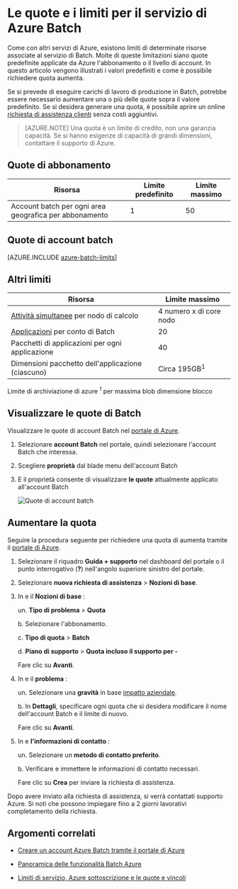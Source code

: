 <properties
    pageTitle="Batch le quote di servizio e limiti | Microsoft Azure"
    description="Informazioni sui vincoli, limiti e le quote di Azure Batch predefinito e aumenta per la richiesta di quota"
    services="batch"
    documentationCenter=""
    authors="mmacy"
    manager="timlt"
    editor=""/>

<tags
    ms.service="batch"
    ms.workload="big-compute"
    ms.tgt_pltfrm="na"
    ms.devlang="na"
    ms.topic="article"
    ms.date="09/10/2016"
    ms.author="marsma"/>

# <a name="quotas-and-limits-for-the-azure-batch-service"></a>Le quote e i limiti per il servizio di Azure Batch

Come con altri servizi di Azure, esistono limiti di determinate risorse associate al servizio di Batch. Molte di queste limitazioni siano quote predefinite applicate da Azure l'abbonamento o il livello di account. In questo articolo vengono illustrati i valori predefiniti e come è possibile richiedere quota aumenta.

Se si prevede di eseguire carichi di lavoro di produzione in Batch, potrebbe essere necessario aumentare una o più delle quote sopra il valore predefinito. Se si desidera generare una quota, è possibile aprire un online [richiesta di assistenza clienti](#increase-a-quota) senza costi aggiuntivi.

>[AZURE.NOTE] Una quota è un limite di credito, non una garanzia capacità. Se si hanno esigenze di capacità di grandi dimensioni, contattare il supporto di Azure.

## <a name="subscription-quotas"></a>Quote di abbonamento
**Risorsa**|**Limite predefinito**|**Limite massimo**
---|---|---
Account batch per ogni area geografica per abbonamento | 1 | 50

## <a name="batch-account-quotas"></a>Quote di account batch
[AZURE.INCLUDE [azure-batch-limits](../../includes/azure-batch-limits.md)]

## <a name="other-limits"></a>Altri limiti
**Risorsa**|**Limite massimo**
---|---
[Attività simultanee](batch-parallel-node-tasks.md) per nodo di calcolo | 4 numero x di core nodo
[Applicazioni](batch-application-packages.md) per conto di Batch        | 20
Pacchetti di applicazioni per ogni applicazione  | 40
Dimensioni pacchetto dell'applicazione (ciascuno)       | Circa 195GB<sup>1</sup>

Limite di archiviazione di azure <sup>1</sup> per massima blob dimensione blocco

## <a name="view-batch-quotas"></a>Visualizzare le quote di Batch

Visualizzare le quote di account Batch nel [portale di Azure][portal].

1. Selezionare **account Batch** nel portale, quindi selezionare l'account Batch che interessa.

2. Scegliere **proprietà** dal blade menu dell'account Batch

3. E il proprietà consente di visualizzare **le quote** attualmente applicato all'account Batch

    ![Quote di account batch][account_quotas]

## <a name="increase-a-quota"></a>Aumentare la quota

Seguire la procedura seguente per richiedere una quota di aumenta tramite il [portale di Azure][portal].

1. Selezionare il riquadro **Guida + supporto** nel dashboard del portale o il punto interrogativo (**?**) nell'angolo superiore sinistro del portale.

2. Selezionare **nuova richiesta di assistenza** > **Nozioni di base**.

3. In e il **Nozioni di base** :

    un. **Tipo di problema** > **Quota**

    b. Selezionare l'abbonamento.

    c. **Tipo di quota** > **Batch**

    d. **Piano di supporto** > **Quota incluso il supporto per -**

    Fare clic su **Avanti**.

4. In e il **problema** :

    un. Selezionare una **gravità** in base [impatto aziendale][support_sev].

    b. In **Dettagli**, specificare ogni quota che si desidera modificare il nome dell'account Batch e il limite di nuovo.

    Fare clic su **Avanti**.

5. In e **l'informazioni di contatto** :

    un. Selezionare un **metodo di contatto preferito**.

    b. Verificare e immettere le informazioni di contatto necessari.

    Fare clic su **Crea** per inviare la richiesta di assistenza.

Dopo avere inviato alla richiesta di assistenza, si verrà contattati supporto Azure. Si noti che possono impiegare fino a 2 giorni lavorativi completamento della richiesta.

## <a name="related-topics"></a>Argomenti correlati

* [Creare un account Azure Batch tramite il portale di Azure](batch-account-create-portal.md)

* [Panoramica delle funzionalità Batch Azure](batch-api-basics.md)

* [Limiti di servizio, Azure sottoscrizione e le quote e vincoli](../azure-subscription-service-limits.md)

[portal]: https://portal.azure.com
[portal_classic_increase]: https://azure.microsoft.com/blog/2014/06/04/azure-limits-quotas-increase-requests/
[support_sev]: http://aka.ms/supportseverity

[account_quotas]: ./media/batch-quota-limit/accountquota_portal.PNG
